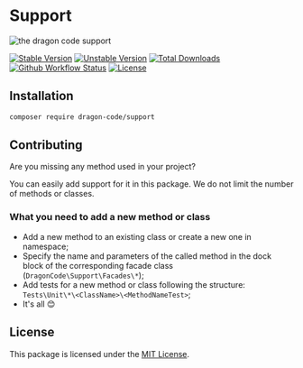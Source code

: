 # Support

![the dragon code support](https://preview.dragon-code.pro/the-dragon-code/support.svg?brand=php)

[![Stable Version][badge_stable]][link_packagist]
[![Unstable Version][badge_unstable]][link_packagist]
[![Total Downloads][badge_downloads]][link_packagist]
[![Github Workflow Status][badge_build]][link_build]
[![License][badge_license]][link_license]


## Installation

```bash
composer require dragon-code/support
```

## Contributing

Are you missing any method used in your project?

You can easily add support for it in this package. We do not limit the number of methods or classes.


### What you need to add a new method or class

* Add a new method to an existing class or create a new one in namespace;
* Specify the name and parameters of the called method in the dock block of the corresponding facade class (`DragonCode\Support\Facades\*`);
* Add tests for a new method or class following the structure: `Tests\Unit\*\<ClassName>\<MethodNameTest>`;
* It's all 😊

## License

This package is licensed under the [MIT License](LICENSE).


[badge_build]:          https://img.shields.io/github/workflow/status/TheDragonCode/support/phpunit?style=flat-square

[badge_downloads]:      https://img.shields.io/packagist/dt/dragon-code/support.svg?style=flat-square

[badge_license]:        https://img.shields.io/packagist/l/dragon-code/support.svg?style=flat-square

[badge_stable]:         https://img.shields.io/github/v/release/TheDragonCode/support?label=stable&style=flat-square

[badge_unstable]:       https://img.shields.io/badge/unstable-dev--main-orange?style=flat-square

[link_build]:           https://github.com/TheDragonCode/support/actions

[link_license]:         LICENSE

[link_packagist]:       https://packagist.org/packages/dragon-code/support
